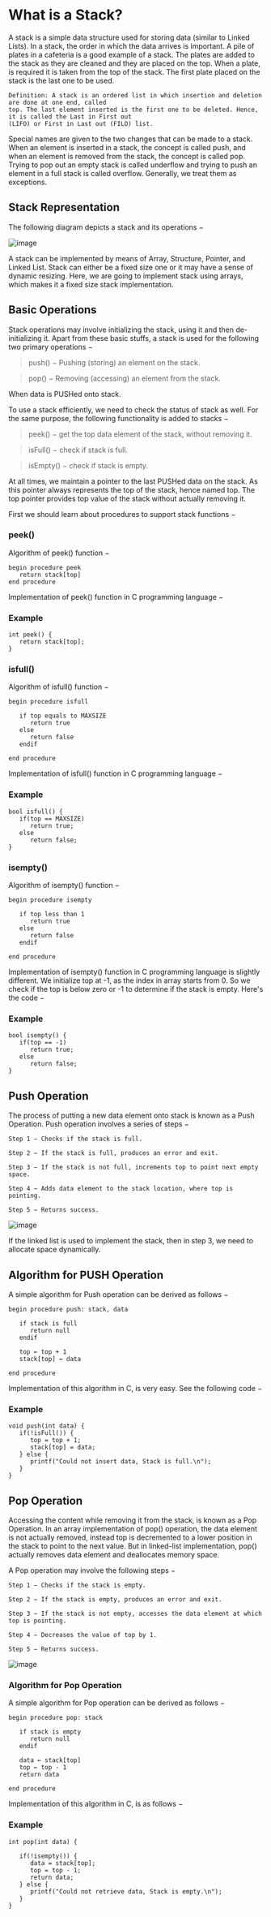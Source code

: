 
# What is a Stack?

A stack is a simple data structure used for storing data (similar to Linked Lists). In a stack, the
order in which the data arrives is important. A pile of plates in a cafeteria is a good example of a
stack. The plates are added to the stack as they are cleaned and they are placed on the top. When a
plate, is required it is taken from the top of the stack. The first plate placed on the stack is the last
one to be used.
```
Definition: A stack is an ordered list in which insertion and deletion are done at one end, called
top. The last element inserted is the first one to be deleted. Hence, it is called the Last in First out
(LIFO) or First in Last out (FILO) list.
```
Special names are given to the two changes that can be made to a stack. When an element is
inserted in a stack, the concept is called push, and when an element is removed from the stack, the
concept is called pop. Trying to pop out an empty stack is called underflow and trying to push an
element in a full stack is called overflow. Generally, we treat them as exceptions. 

## Stack Representation
The following diagram depicts a stack and its operations −

![image](https://user-images.githubusercontent.com/47218880/52585587-c9aad200-2dfa-11e9-9598-4f90371d6734.png)

A stack can be implemented by means of Array, Structure, Pointer, and Linked List.
Stack can either be a fixed size one or it may have a sense of dynamic resizing.
Here, we are going to implement stack using arrays, which makes it a fixed size stack implementation.

## Basic Operations
Stack operations may involve initializing the stack, using it and then de-initializing it. 
Apart from these basic stuffs, a stack is used for the following two primary operations −

> push() − Pushing (storing) an element on the stack.

> pop() − Removing (accessing) an element from the stack.

When data is PUSHed onto stack.

To use a stack efficiently, we need to check the status of stack as well. 
For the same purpose, the following functionality is added to stacks −

> peek() − get the top data element of the stack, without removing it.

> isFull() − check if stack is full.

> isEmpty() − check if stack is empty.

At all times, we maintain a pointer to the last PUSHed data on the stack. As this pointer always represents the top of the stack, hence named top. The top pointer provides top value of the stack without actually removing it.

First we should learn about procedures to support stack functions −

### peek()
Algorithm of peek() function −
```
begin procedure peek
   return stack[top]
end procedure
```
Implementation of peek() function in C programming language −

### Example
```
int peek() {
   return stack[top];
}
```
### isfull()
Algorithm of isfull() function −
```
begin procedure isfull

   if top equals to MAXSIZE
      return true
   else
      return false
   endif
   
end procedure
```
Implementation of isfull() function in C programming language −

### Example
```
bool isfull() {
   if(top == MAXSIZE)
      return true;
   else
      return false;
}
```
### isempty()
Algorithm of isempty() function −
```
begin procedure isempty

   if top less than 1
      return true
   else
      return false
   endif
   
end procedure
```
Implementation of isempty() function in C programming language is slightly different. 
We initialize top at -1, as the index in array starts from 0. 
So we check if the top is below zero or -1 to determine if the stack is empty. Here's the code −

### Example
```
bool isempty() {
   if(top == -1)
      return true;
   else
      return false;
}
```
## Push Operation
The process of putting a new data element onto stack is known as a Push Operation. Push operation involves a series of steps −
```
Step 1 − Checks if the stack is full.

Step 2 − If the stack is full, produces an error and exit.

Step 3 − If the stack is not full, increments top to point next empty space.

Step 4 − Adds data element to the stack location, where top is pointing.

Step 5 − Returns success.
```
![image](https://user-images.githubusercontent.com/47218880/52586076-2eb2f780-2dfc-11e9-8453-339b6bb07988.png)


If the linked list is used to implement the stack, then in step 3, we need to allocate space dynamically.

## Algorithm for PUSH Operation
A simple algorithm for Push operation can be derived as follows −
```
begin procedure push: stack, data

   if stack is full
      return null
   endif
   
   top ← top + 1
   stack[top] ← data

end procedure
```
Implementation of this algorithm in C, is very easy. See the following code −

### Example
```
void push(int data) {
   if(!isFull()) {
      top = top + 1;   
      stack[top] = data;
   } else {
      printf("Could not insert data, Stack is full.\n");
   }
}
```
## Pop Operation
Accessing the content while removing it from the stack, is known as a Pop Operation. In an array implementation of pop() operation, the data element is not actually removed, instead top is decremented to a lower position in the stack to point to the next value. But in linked-list implementation, pop() actually removes data element and deallocates memory space.

A Pop operation may involve the following steps −
```
Step 1 − Checks if the stack is empty.

Step 2 − If the stack is empty, produces an error and exit.

Step 3 − If the stack is not empty, accesses the data element at which top is pointing.

Step 4 − Decreases the value of top by 1.

Step 5 − Returns success.
```
![image](https://user-images.githubusercontent.com/47218880/52586110-49856c00-2dfc-11e9-872d-45fa583083ff.png)


### Algorithm for Pop Operation
A simple algorithm for Pop operation can be derived as follows −
```
begin procedure pop: stack

   if stack is empty
      return null
   endif
   
   data ← stack[top]
   top ← top - 1
   return data

end procedure
```
Implementation of this algorithm in C, is as follows −

### Example
```
int pop(int data) {

   if(!isempty()) {
      data = stack[top];
      top = top - 1;   
      return data;
   } else {
      printf("Could not retrieve data, Stack is empty.\n");
   }
}

```

